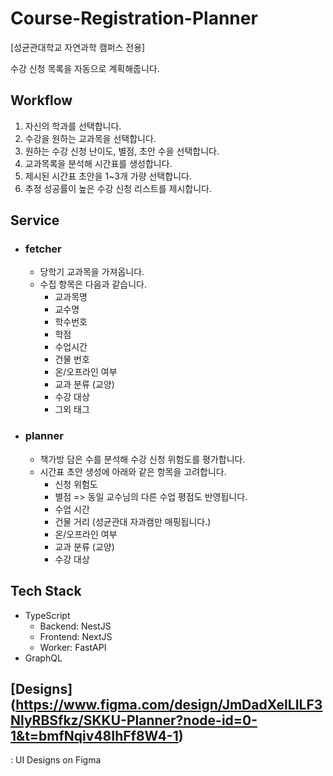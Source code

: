 # Course-Registration-Planner
[성균관대학교 자연과학 캠퍼스 전용]

수강 신청 목록을 자동으로 계획해줍니다.

## Workflow
1. 자신의 학과를 선택합니다.
2. 수강을 원하는 교과목을 선택합니다.
3. 원하는 수강 신청 난이도, 별점, 초안 수을 선택합니다.
4. 교과목록을 분석해 시간표를 생성합니다.
5. 제시된 시간표 초안을 1~3개 가량 선택합니다.
6. 추정 성공률이 높은 수강 신청 리스트를 제시합니다.

## Service
- ### fetcher
    - 당학기 교과목을 가져옵니다.
    - 수집 항목은 다음과 같습니다.
        - 교과목명
        - 교수명
        - 학수번호
        - 학점
        - 수업시간
        - 건물 번호
        - 온/오프라인 여부
        - 교과 분류 (교양)
        - 수강 대상
        - 그외 태그
- ### planner
    - 책가방 담은 수를 분석해 수강 신청 위험도를 평가합니다.
    - 시간표 초안 생성에 아래와 같은 항목을 고려합니다.
        - 신청 위험도
        - 별점 => 동일 교수님의 다른 수업 평점도 반영됩니다.
        - 수업 시간
        - 건물 거리 (성균관대 자과캠만 매핑됩니다.)
        - 온/오프라인 여부
        - 교과 분류 (교양)
        - 수강 대상

## Tech Stack
- TypeScript
    - Backend: NestJS
    - Frontend: NextJS
    - Worker: FastAPI
- GraphQL

## [Designs] (https://www.figma.com/design/JmDadXelLILF3NlyRBSfkz/SKKU-Planner?node-id=0-1&t=bmfNqiv48IhFf8W4-1)
 : UI Designs on Figma